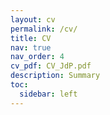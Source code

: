 ```yaml
---
layout: cv
permalink: /cv/
title: CV
nav: true
nav_order: 4
cv_pdf: CV_JdP.pdf
description: Summary
toc:
  sidebar: left
---
```

